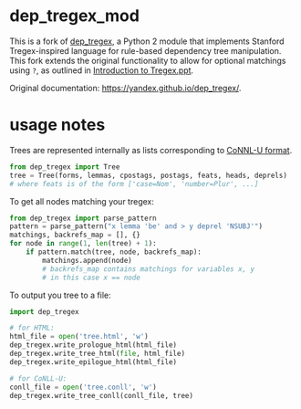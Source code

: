 # dep\_tregex\_mod

This is a fork of [dep_tregex](https://github.com/yandex/dep_tregex), a Python 2 module that implements Stanford Tregex-inspired language for rule-based dependency tree manipulation. This fork extends the original functionality to allow for optional matchings using ``?``, as outlined in [Introduction to Tregex.ppt](http://nlp.stanford.edu/software/tregex/The_Wonderful_World_of_Tregex.ppt).

Original documentation: https://yandex.github.io/dep_tregex/.


# usage notes

Trees are represented internally as lists corresponding to [CoNNL-U format](http://universaldependencies.org/format.html).

```python
from dep_tregex import Tree
tree = Tree(forms, lemmas, cpostags, postags, feats, heads, deprels)
# where feats is of the form ['case=Nom', 'number=Plur', ...]
```

To get all nodes matching your tregex:

```python
from dep_tregex import parse_pattern
pattern = parse_pattern("x lemma 'be' and > y deprel 'NSUBJ'")
matchings, backrefs_map = [], {}
for node in range(1, len(tree) + 1):
    if pattern.match(tree, node, backrefs_map):
        matchings.append(node)
        # backrefs_map contains matchings for variables x, y
        # in this case x == node
```

To output you tree to a file:

```python
import dep_tregex

# for HTML:
html_file = open('tree.html', 'w')
dep_tregex.write_prologue_html(html_file)
dep_tregex.write_tree_html(file, html_file)
dep_tregex.write_epilogue_html(html_file)

# for CoNLL-U:
conll_file = open('tree.conll', 'w')
dep_tregex.write_tree_conll(conll_file, tree)
```
